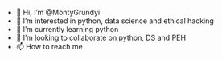 - 👋 Hi, I’m @MontyGrundyi
- 👀 I’m interested in python, data science and ethical hacking
- 🌱 I’m currently learning python
- 💞️ I’m looking to collaborate on python, DS and PEH
- 📫 How to reach me 

<!---
MontyGrundyi/MontyGrundyi is a ✨ special ✨ repository because its `README.md` (this file) appears on your GitHub profile.
You can click the Preview link to take a look at your changes.
--->
